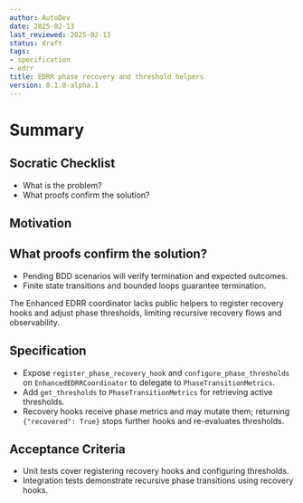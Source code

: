 ```yaml
---
author: AutoDev
date: 2025-02-13
last_reviewed: 2025-02-13
status: draft
tags:
- specification
- edrr
title: EDRR phase recovery and threshold helpers
version: 0.1.0-alpha.1
---
```


# Summary

## Socratic Checklist
- What is the problem?
- What proofs confirm the solution?

## Motivation

## What proofs confirm the solution?
- Pending BDD scenarios will verify termination and expected outcomes.
- Finite state transitions and bounded loops guarantee termination.

The Enhanced EDRR coordinator lacks public helpers to register recovery hooks and adjust phase thresholds, limiting recursive recovery flows and observability.

## Specification
- Expose `register_phase_recovery_hook` and `configure_phase_thresholds` on `EnhancedEDRRCoordinator` to delegate to `PhaseTransitionMetrics`.
- Add `get_thresholds` to `PhaseTransitionMetrics` for retrieving active thresholds.
- Recovery hooks receive phase metrics and may mutate them; returning `{"recovered": True}` stops further hooks and re-evaluates thresholds.

## Acceptance Criteria
- Unit tests cover registering recovery hooks and configuring thresholds.
- Integration tests demonstrate recursive phase transitions using recovery hooks.
